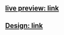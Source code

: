 ##  [live preview: link](https://alidhuniya.github.io/Design-to-Code/Mars-Weatherapp-Kevin/)
## [Design: link](https://www.uistore.design/items/covid-19-landing-page-for-figma/)
